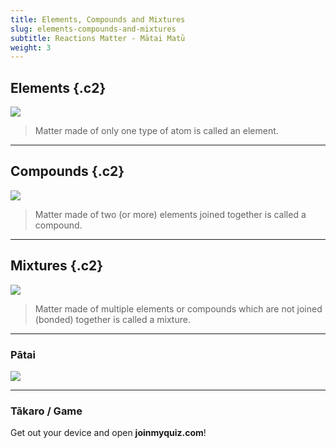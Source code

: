 ```yaml
---
title: Elements, Compounds and Mixtures
slug: elements-compounds-and-mixtures
subtitle: Reactions Matter - Mātai Matū
weight: 3
---
```


## Elements {.c2}

![](../assets/element.png)

> Matter made of only one type of atom is called an element.

---

## Compounds {.c2}

![](../assets/compound.png)

> Matter made of two (or more) elements joined together is called a compound.

---

## Mixtures {.c2}

![](../assets/mixture.png)

> Matter made of multiple elements or compounds which are not joined (bonded) together is called a mixture.

---

### Pātai

![](../assets/table.png)

---

### Tākaro / Game

Get out your device and open __joinmyquiz.com__!

